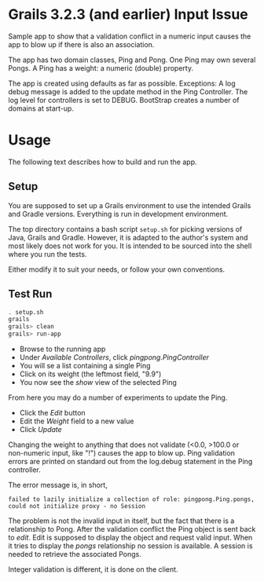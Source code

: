 # Grails 3.2.3 (and earlier) Input Issue
Sample app to show that a validation conflict in a numeric input causes the app to blow up
if there is also an association.

The app has two domain classes, Ping and Pong.
One Ping may own several Pongs.
A Ping has a weight: a numeric (double) property.

The app is created using defaults as far as possible.
Exceptions: A log debug message is added to the update method in the Ping Controller.
The log level for controllers is set to DEBUG.
BootStrap creates a number of domains at start-up.

# Usage
The following text describes how to build and run the app.

## Setup
You are supposed to set up a Grails environment to use the intended Grails and Gradle versions.
Everything is run in development environment.

The top directory contains a bash script `setup.sh` for picking versions of
Java, Grails and Gradle.
However, it is adapted to the author's system and most likely does not work for you.
It is intended to be sourced into the shell where you run the tests.

Either modify it to suit your needs, or follow your own conventions.

## Test Run
```bash
. setup.sh
grails
grails> clean
grails> run-app
```

* Browse to the running app
* Under *Available Controllers*, click *pingpong.PingController*
* You will se a list containing a single Ping
* Click on its weight (the leftmost field, "9.9")
* You now see the *show* view of the selected Ping

From here you may do a number of experiments to update the Ping.

* Click the *Edit* button
* Edit the *Weight* field to a new value
* Click *Update*

Changing the weight to anything that does not validate (<0.0, >100.0 or non-numeric input, like "!")
causes the app to blow up.
Ping validation errors are printed on standard out from the log.debug statement in the Ping controller.

The error message is, in short,
```
failed to lazily initialize a collection of role: pingpong.Ping.pongs, could not initialize proxy - no Session
```

The problem is not the invalid input in itself, but the fact that there is a relationship to Pong.
After the validation conflict the Ping object is sent back to *edit*.
Edit is supposed to display the object and request valid input.
When it tries to display the *pongs* relationship no session is available.
A session is needed to retrieve the associated Pongs.

Integer validation is different, it is done on the client.
